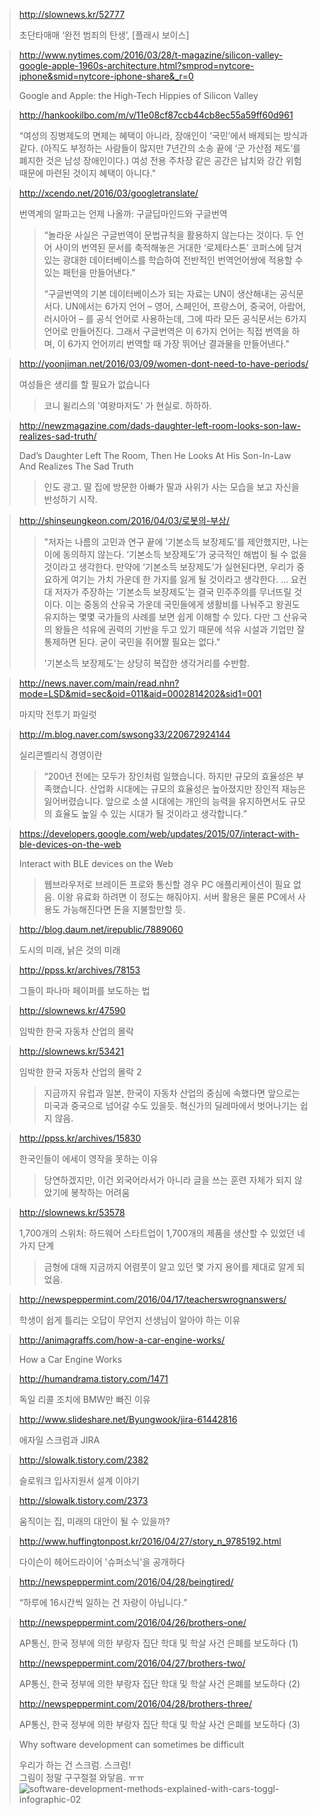 > <http://slownews.kr/52777>
>
> 초단타매매 ‘완전 범죄의 탄생’, [플래시 보이스]

> <http://www.nytimes.com/2016/03/28/t-magazine/silicon-valley-google-apple-1960s-architecture.html?smprod=nytcore-iphone&smid=nytcore-iphone-share&_r=0>
>
> Google and Apple: the High-Tech Hippies of Silicon Valley

> <http://hankookilbo.com/m/v/11e08cf87ccb44cb8ec55a59ff60d961>
>
> “여성의 징병제도의 면제는 혜택이 아니라, 장애인이 ‘국민’에서 배제되는 방식과 같다. (아직도 부정하는 사람들이 많지만 7년간의 소송 끝에 ‘군 가산점 제도’를 폐지한 것은 남성 장애인이다.) 여성 전용 주차장 같은 공간은 납치와 강간 위험 때문에 마련된 것이지 혜택이 아니다."

> <http://xcendo.net/2016/03/googletranslate/>
>
> 번역계의 알파고는 언제 나올까: 구글딥마인드와 구글번역
>
> > “놀라운 사실은 구글번역이 문법규칙을 활용하지 않는다는 것이다. 두 언어 사이의 번역된 문서를 축적해놓은 거대한 ‘로제타스톤’ 코퍼스에 담겨 있는 광대한 데이터베이스를 학습하여 전반적인 번역언어쌍에 적용할 수 있는 패턴을 만들어낸다."
> >
> > “구글번역의 기본 데이터베이스가 되는 자료는 UN이 생산해내는 공식문서다. UN에서는 6가지 언어 – 영어, 스페인어, 프랑스어, 중국어, 아랍어, 러시아어 – 를 공식 언어로 사용하는데, 그에 따라 모든 공식문서는 6가지 언어로 만들어진다. 그래서 구글번역은 이 6가지 언어는 직접 번역을 하며, 이 6가지 언어끼리 번역할 때 가장 뛰어난 결과물을 만들어낸다." 

> <http://yoonjiman.net/2016/03/09/women-dont-need-to-have-periods/>
>
> 여성들은 생리를 할 필요가 없습니다
>
> > 코니 윌리스의 '여왕마저도' 가 현실로. 하하하.

> <http://newzmagazine.com/dads-daughter-left-room-looks-son-law-realizes-sad-truth/>
>
> Dad’s Daughter Left The Room, Then He Looks At His Son-In-Law And Realizes The Sad Truth
>
> > 인도 광고. 딸 집에 방문한 아빠가 딸과 사위가 사는 모습을 보고 자신을 반성하기 시작.

> <http://shinseungkeon.com/2016/04/03/로봇의-부상/>
>
> > "저자는 나름의 고민과 연구 끝에 ‘기본소득 보장제도’를 제안했지만, 나는 이에 동의하지 않는다. ‘기본소득 보장제도’가 궁극적인 해법이 될 수 없을 것이라고 생각한다. 만약에 ‘기본소득 보장제도’가 실현된다면, 우리가 중요하게 여기는 가치 가운데 한 가지를 잃게 될 것이라고 생각한다.
> > ...
> > 요컨대 저자가 주장하는 ‘기본소득 보장제도’는 결국 민주주의를 무너뜨릴 것이다. 이는 중동의 산유국 가운데 국민들에게 생활비를 나눠주고 왕권도 유지하는 몇몇 국가들의 사례를 보면 쉽게 이해할 수 있다. 다만 그 산유국의 왕들은 석유에 권력의 기반을 두고 있기 때문에 석유 시설과 기업만 잘 통제하면 된다. 굳이 국민을 쥐어짤 필요는 없다."
> >
> > '기본소득 보장제도'는 상당히 복잡한 생각거리를 수반함.

> <http://news.naver.com/main/read.nhn?mode=LSD&mid=sec&oid=011&aid=0002814202&sid1=001>
>
> 마지막 전투기 파일럿

> <http://m.blog.naver.com/swsong33/220672924144>
>
> 실리콘벨리식 경영이란
>
> > “200년 전에는 모두가 장인처럼 일했습니다. 하지만 규모의 효율성은 부족했습니다. 산업화 시대에는 규모의 효율성은 높아졌지만 장인적 재능은 잃어버렸습니다. 앞으로 소셜 시대에는 개인의 능력을 유지하면서도 규모의 효율도 높일 수 있는 시대가 될 것이라고 생각합니다.”

> <https://developers.google.com/web/updates/2015/07/interact-with-ble-devices-on-the-web>
>
> Interact with BLE devices on the Web
>
> > 웹브라우저로 브레이든 프로와 통신할 경우 PC 애플리케이션이 필요 없음. 이왕 유료화 하려면 이 정도는 해줘야지. 서버 활용은 물론 PC에서 사용도 가능해진다면 돈을 지불할만할 듯.

> <http://blog.daum.net/irepublic/7889060>
>
> 도시의 미래, 낡은 것의 미래

> <http://ppss.kr/archives/78153>
>
> 그들이 파나마 페이퍼를 보도하는 법

> <http://slownews.kr/47590>
>
> 임박한 한국 자동차 산업의 몰락

> <http://slownews.kr/53421>
>
> 임박한 한국 자동차 산업의 몰락 2
>
> > 지금까지 유럽과 일본, 한국이 자동차 산업의 중심에 속했다면 앞으로는 미국과 중국으로 넘어갈 수도 있을듯. 혁신가의 딜레마에서 벗어나기는 쉽지 않음. 

> <http://ppss.kr/archives/15830>
>
> 한국인들이 에세이 영작을 못하는 이유
>
> > 당연하겠지만, 이건 외국어라서가 아니라 글을 쓰는 훈련 자체가 되지 않았기에 봉착하는 어려움

> <http://slownews.kr/53578>
>
> 1,700개의 스위처: 하드웨어 스타트업이 1,700개의 제품을 생산할 수 있었던 네 가지 단계
>
> > 금형에 대해 지금까지 어렴풋이 알고 있던 몇 가지 용어를 제대로 알게 되었음. 

> <http://newspeppermint.com/2016/04/17/teacherswrognanswers/>
>
> 학생이 쉽게 틀리는 오답이 무언지 선생님이 알아야 하는 이유

> <http://animagraffs.com/how-a-car-engine-works/>
>
> How a Car Engine Works

> <http://humandrama.tistory.com/1471>
>
> 독일 리콜 조치에 BMW만 빠진 이유

> <http://www.slideshare.net/Byungwook/jira-61442816>
>
> 애자일 스크럼과 JIRA

> <http://slowalk.tistory.com/2382>
>
> 슬로워크 입사지원서 설계 이야기

> <http://slowalk.tistory.com/2373>
>
> 움직이는 집, 미래의 대안이 될 수 있을까?

> <http://www.huffingtonpost.kr/2016/04/27/story_n_9785192.html>
>
> 다이슨이 헤어드라이어 '슈퍼소닉'을 공개하다

> <http://newspeppermint.com/2016/04/28/beingtired/>
>
> “하루에 16시간씩 일하는 건 자랑이 아닙니다.”

> <http://newspeppermint.com/2016/04/26/brothers-one/>
>
> AP통신, 한국 정부에 의한 부랑자 집단 학대 및 학살 사건 은폐를 보도하다 (1)
>
> <http://newspeppermint.com/2016/04/27/brothers-two/>
>
> AP통신, 한국 정부에 의한 부랑자 집단 학대 및 학살 사건 은폐를 보도하다 (2)
>
> <http://newspeppermint.com/2016/04/28/brothers-three/>
>
> AP통신, 한국 정부에 의한 부랑자 집단 학대 및 학살 사건 은폐를 보도하다 (3) 

> Why software development can sometimes be difficult
>
> 우리가 하는 건 스크럼. 스크럼!  
> 그림이 정말 구구절절 와닿음. ㅠㅠ  
> ![software-development-methods-explained-with-cars-toggl-infographic-02](../items/software-development-methods-explained-with-cars-toggl-infographic-02.jpg)